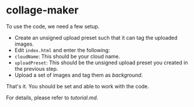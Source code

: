 # collage-maker

To use the code, we need a few setup. 

* Create an unsigned upload preset such that it can tag the uploaded images.
* Edit `index.html` and enter the following:
 * `cloudName`: This should be your cloud name.
 * `uploadPreset`: This should be the unsigned upload preset you created in the previous step.
* Upload a set of images and tag them as _background_.

That's it. You should be set and able to work with the code.

For details, please refer to _tutorial.md_.